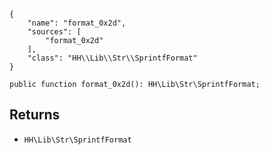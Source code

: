 ``` yamlmeta
{
    "name": "format_0x2d",
    "sources": [
        "format_0x2d"
    ],
    "class": "HH\\Lib\\Str\\SprintfFormat"
}
```




``` Hack
public function format_0x2d(): HH\Lib\Str\SprintfFormat;
```




## Returns




+ ` HH\Lib\Str\SprintfFormat `
<!-- HHAPIDOC -->
